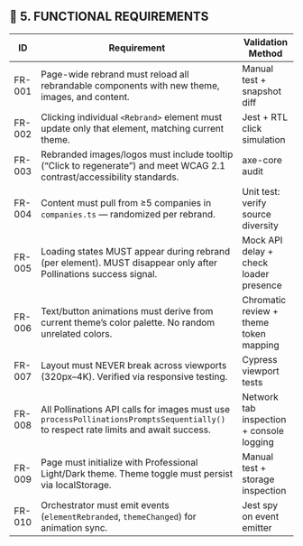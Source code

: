 ## 🧪 5. FUNCTIONAL REQUIREMENTS

| ID       | Requirement                                                                                                                               | Validation Method                                  |
|----------|-------------------------------------------------------------------------------------------------------------------------------------------|----------------------------------------------------|
| FR-001   | Page-wide rebrand must reload all rebrandable components with new theme, images, and content.                                             | Manual test + snapshot diff                        |
| FR-002   | Clicking individual `<Rebrand>` element must update only that element, matching current theme.                                            | Jest + RTL click simulation                        |
| FR-003   | Rebranded images/logos must include tooltip (“Click to regenerate”) and meet WCAG 2.1 contrast/accessibility standards.                  | axe-core audit                                     |
| FR-004   | Content must pull from ≥5 companies in `companies.ts` — randomized per rebrand.                                                           | Unit test: verify source diversity                 |
| FR-005   | Loading states MUST appear during rebrand (per element). MUST disappear only after Pollinations success signal.                           | Mock API delay + check loader presence             |
| FR-006   | Text/button animations must derive from current theme’s color palette. No random unrelated colors.                                        | Chromatic review + theme token mapping             |
| FR-007   | Layout must NEVER break across viewports (320px–4K). Verified via responsive testing.                                                     | Cypress viewport tests                             |
| FR-008   | All Pollinations API calls for images must use `processPollinationsPromptsSequentially()` to respect rate limits and await success.      | Network tab inspection + console logging           |
| FR-009   | Page must initialize with Professional Light/Dark theme. Theme toggle must persist via localStorage.                                      | Manual test + storage inspection                   |
| FR-010   | Orchestrator must emit events (`elementRebranded`, `themeChanged`) for animation sync.                                                    | Jest spy on event emitter                      